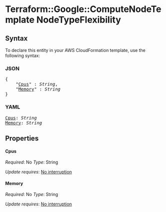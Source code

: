 # Terraform::Google::ComputeNodeTemplate NodeTypeFlexibility

## Syntax

To declare this entity in your AWS CloudFormation template, use the following syntax:

### JSON

<pre>
{
    "<a href="#cpus" title="Cpus">Cpus</a>" : <i>String</i>,
    "<a href="#memory" title="Memory">Memory</a>" : <i>String</i>
}
</pre>

### YAML

<pre>
<a href="#cpus" title="Cpus">Cpus</a>: <i>String</i>
<a href="#memory" title="Memory">Memory</a>: <i>String</i>
</pre>

## Properties

#### Cpus

_Required_: No
_Type_: String

_Update requires_: [No interruption](https://docs.aws.amazon.com/AWSCloudFormation/latest/UserGuide/using-cfn-updating-stacks-update-behaviors.html#update-no-interrupt)

#### Memory

_Required_: No
_Type_: String

_Update requires_: [No interruption](https://docs.aws.amazon.com/AWSCloudFormation/latest/UserGuide/using-cfn-updating-stacks-update-behaviors.html#update-no-interrupt)

